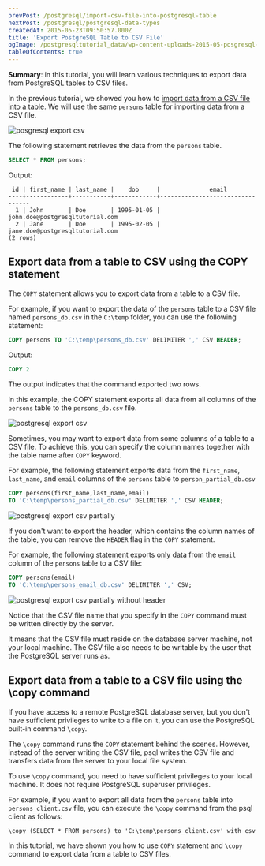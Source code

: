 ```yaml
---
prevPost: /postgresql/import-csv-file-into-postgresql-table
nextPost: /postgresql/postgresql-data-types
createdAt: 2015-05-23T09:50:57.000Z
title: 'Export PostgreSQL Table to CSV File'
ogImage: /postgresqltutorial_data/wp-content-uploads-2015-05-posgresql-import-csv.jpg
tableOfContents: true
---
```



**Summary**: in this tutorial, you will learn various techniques to export data from PostgreSQL tables to CSV files.

In the previous tutorial, we showed you how to [import data from a CSV file into a table](/postgresql/import-csv-file-into-posgresql-table). We will use the same `persons` table for importing data from a CSV file.

![posgresql export csv](/postgresqltutorial_data/wp-content-uploads-2015-05-posgresql-import-csv.jpg)

The following statement retrieves the data from the `persons` table.

```sql
SELECT * FROM persons;
```

Output:

```
 id | first_name | last_name |    dob     |              email
----+------------+-----------+------------+---------------------------------
  1 | John       | Doe       | 1995-01-05 | john.doe@postgresqltutorial.com
  2 | Jane       | Doe       | 1995-02-05 | jane.doe@postgresqltutorial.com
(2 rows)
```

## Export data from a table to CSV using the COPY statement

The `COPY` statement allows you to export data from a table to a CSV file.

For example, if you want to export the data of the `persons` table to a CSV file named `persons_db.csv` in the `C:\temp` folder, you can use the following statement:

```sql
COPY persons TO 'C:\temp\persons_db.csv' DELIMITER ',' CSV HEADER;
```

Output:

```sql
COPY 2
```

The output indicates that the command exported two rows.

In this example, the COPY statement exports all data from all columns of the `persons` table to the `persons_db.csv` file.

![postgresql export csv](/postgresqltutorial_data/wp-content-uploads-2015-05-postgresql-export-csv.jpg)

Sometimes, you may want to export data from some columns of a table to a CSV file. To achieve this, you can specify the column names together with the table name after `COPY` keyword.

For example, the following statement exports data from the `first_name`, `last_name`, and `email` columns of the `persons` table to `person_partial_db.csv`

```sql
COPY persons(first_name,last_name,email)
TO 'C:\temp\persons_partial_db.csv' DELIMITER ',' CSV HEADER;
```

![postgresql export csv partially](/postgresqltutorial_data/wp-content-uploads-2015-05-postgresql-export-csv-partially.jpg)

If you don't want to export the header, which contains the column names of the table, you can remove the `HEADER` flag in the `COPY` statement.

For example, the following statement exports only data from the `email` column of the `persons` table to a CSV file:

```sql
COPY persons(email)
TO 'C:\temp\persons_email_db.csv' DELIMITER ',' CSV;
```

![postgresql export csv partially without header](/postgresqltutorial_data/wp-content-uploads-2015-05-postgresql-export-csv-partially-without-header.jpg)

Notice that the CSV file name that you specify in the `COPY` command must be written directly by the server.

It means that the CSV file must reside on the database server machine, not your local machine. The CSV file also needs to be writable by the user that the PostgreSQL server runs as.

## Export data from a table to a CSV file using the \\copy command

If you have access to a remote PostgreSQL database server, but you don't have sufficient privileges to write to a file on it, you can use the PostgreSQL built-in command `\copy`.

The `\copy` command runs the `COPY` statement behind the scenes. However, instead of the server writing the CSV file, psql writes the CSV file and transfers data from the server to your local file system.

To use `\copy` command, you need to have sufficient privileges to your local machine. It does not require PostgreSQL superuser privileges.

For example, if you want to export all data from the `persons` table into `persons_client.csv` file, you can execute the `\copy` command from the psql client as follows:

```
\copy (SELECT * FROM persons) to 'C:\temp\persons_client.csv' with csv
```

In this tutorial, we have shown you how to use `COPY` statement and `\copy` command to export data from a table to CSV files.
